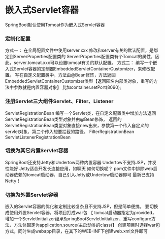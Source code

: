 # 嵌入式Servlet容器
SpringBoot默认使用Tomcat作为嵌入式Servlet容器

### 定制化配置

方式一：
    在全局配置文件中使用server.xxx   修改和server有关的默认配置，是绑定到ServerProperties配置类的
    ServerProperties配置类有个Tomcat的属性，因此，server.tomcat.xxx可以设置tomcat有关的默认配置。
方式二：
    编写一个嵌入式Servlet容器的定制器EmbeddedServletContainerCustomizer，来修改配置。
    写在自定义配置类中，方法由@Bean修饰，方法返回EmbeddedServletContainerCustomizer类型【返回匿名内部类对象，重写的方法中参数就是内置容器对象】
    比如container.setPort(8090);
    

### 注册Servlet三大组件Servlet、Filter、Listener

ServletRegistrationBean
    编写一个Servlet类，在自定义配置类中增加方法返回ServletRegistrationBean类型对象并由@Bean修饰，
    返回的ServletRegistrationBean类型对象直接new出来，参数第一个传入自定义的servlet对象，第二个传入想要拦截的路径。
FilterRegistrationBean
ServletListenerRegistrationBean

### 切换为其它内置Servlet容器

SpringBoot还支持Jetty和Undertow两种内置容器
    Undertow不支持JSP，并发性能好
    Jetty适合开发长连接应用，如聊天
如何切换呢？
    pom文件中排除web启动器依赖的tomcat启动器，自己引入Jetty或Undertow启动器即可
最新已支持Netty！

### 切换为外置Servlet容器

嵌入的Servlet容器的优化和定制比较复杂且不支持JSP，但是简单便携。
要切换成使用外置Servlet容器，将项目打成war包
    【   tomcat启动器指定为provided，
        增加一个ServletInitializer继承SpringBootServletInitializer，重写configure方法，方法体固定为application.source(主启动类的class)】
创建项目时选择war包方式，同时生成webapp目录，在其下的WEB-INF下创建web.xml文件即可

